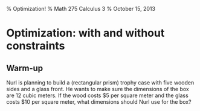% Optimization!
% Math 275 Calculus 3
% October 15, 2013

# Optimization: with and without constraints

## Warm-up

Nurl is planning to build a (rectangular prism) trophy case with five wooden sides and a glass front. He wants to make sure the dimensions of the box are 12 cubic meters. If the wood costs $\$5$ per square meter and the glass costs $\$10$ per square meter, what dimensions should Nurl use for the box?

